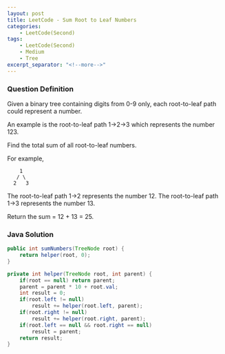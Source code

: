 ```yaml
---
layout: post
title: LeetCode - Sum Root to Leaf Numbers
categories:
    - LeetCode(Second)
tags:
    - LeetCode(Second)
    - Medium
    - Tree
excerpt_separator: "<!--more-->"
---
```


### Question Definition
Given a binary tree containing digits from 0-9 only, each root-to-leaf path could represent a number.
<!--more-->

An example is the root-to-leaf path 1->2->3 which represents the number 123.

Find the total sum of all root-to-leaf numbers.

For example,
```
    1
   / \
  2   3
```
The root-to-leaf path 1->2 represents the number 12.
The root-to-leaf path 1->3 represents the number 13.

Return the sum = 12 + 13 = 25.
### Java Solution
```java
public int sumNumbers(TreeNode root) {
    return helper(root, 0);
}

private int helper(TreeNode root, int parent) {
    if(root == null) return parent;
    parent = parent * 10 + root.val;
    int result = 0;
    if(root.left != null)
        result += helper(root.left, parent);
    if(root.right != null)
        result += helper(root.right, parent);
    if(root.left == null && root.right == null)
        result = parent;
    return result;
}
```